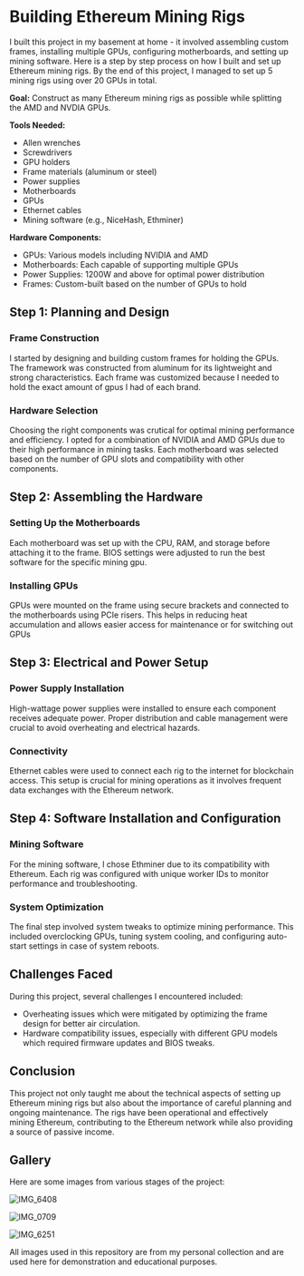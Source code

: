 # Building Ethereum Mining Rigs

I built this project in my basement at home - it involved assembling custom frames, installing multiple GPUs, configuring motherboards, and setting up mining software. Here is a step by step process on how I built and set up Ethereum mining rigs. By the end of this project, I managed to set up 5 mining rigs using over 20 GPUs in total.



**Goal:** Construct as many Ethereum mining rigs as possible while splitting the AMD and NVDIA GPUs.

**Tools Needed:**
- Allen wrenches
- Screwdrivers 
- GPU holders
- Frame materials (aluminum or steel)
- Power supplies
- Motherboards
- GPUs
- Ethernet cables
- Mining software (e.g., NiceHash, Ethminer)

**Hardware Components:**
- GPUs: Various models including NVIDIA and AMD
- Motherboards: Each capable of supporting multiple GPUs
- Power Supplies: 1200W and above for optimal power distribution
- Frames: Custom-built based on the number of GPUs to hold 

## Step 1: Planning and Design

### Frame Construction
I started by designing and building custom frames for holding the GPUs. The framework was constructed from aluminum for its lightweight and strong characteristics. Each frame was customized because I needed to hold the exact amount of gpus I had of each brand.

### Hardware Selection
Choosing the right components was crutical for optimal mining performance and efficiency. I opted for a combination of NVIDIA and AMD GPUs due to their high performance in mining tasks. Each motherboard was selected based on the number of GPU slots and compatibility with other components.

## Step 2: Assembling the Hardware

### Setting Up the Motherboards
Each motherboard was set up with the CPU, RAM, and storage before attaching it to the frame. BIOS settings were adjusted to run the best software for the specific mining gpu.

### Installing GPUs
GPUs were mounted on the frame using secure brackets and connected to the motherboards using PCIe risers. This helps in reducing heat accumulation and allows easier access for maintenance or for switching out GPUs

## Step 3: Electrical and Power Setup

### Power Supply Installation
High-wattage power supplies were installed to ensure each component receives adequate power. Proper distribution and cable management were crucial to avoid overheating and electrical hazards.

### Connectivity
Ethernet cables were used to connect each rig to the internet for blockchain access. This setup is crucial for mining operations as it involves frequent data exchanges with the Ethereum network.

## Step 4: Software Installation and Configuration

### Mining Software
For the mining software, I chose Ethminer due to its compatibility with Ethereum. Each rig was configured with unique worker IDs to monitor performance and troubleshooting.

### System Optimization
The final step involved system tweaks to optimize mining performance. This included overclocking GPUs, tuning system cooling, and configuring auto-start settings in case of system reboots.

## Challenges Faced

During this project, several challenges I encountered included:
- Overheating issues which were mitigated by optimizing the frame design for better air circulation.
- Hardware compatibility issues, especially with different GPU models which required firmware updates and BIOS tweaks.

## Conclusion

This project not only taught me about the technical aspects of setting up Ethereum mining rigs but also about the importance of careful planning and ongoing maintenance. The rigs have been operational and effectively mining Ethereum, contributing to the Ethereum network while also providing a source of passive income.

## Gallery

Here are some images from various stages of the project:

![IMG_6408](https://github.com/user-attachments/assets/267eeaeb-f734-4b11-ad89-bb6d4295e8e4)

![IMG_0709](https://github.com/user-attachments/assets/921728d7-acc5-45b0-abb5-a259879e62ad)

![IMG_6251](https://github.com/user-attachments/assets/ab7337b8-511d-411b-a732-04928ba5d258)


All images used in this repository are from my personal collection and are used here for demonstration and educational purposes.


